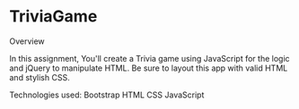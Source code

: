 # TriviaGame

Overview

In this assignment, You'll create a Trivia game using JavaScript for the logic and jQuery to manipulate HTML. Be sure to layout this app with valid HTML and stylish CSS.


Technologies used:
Bootstrap
HTML 
CSS
JavaScript



